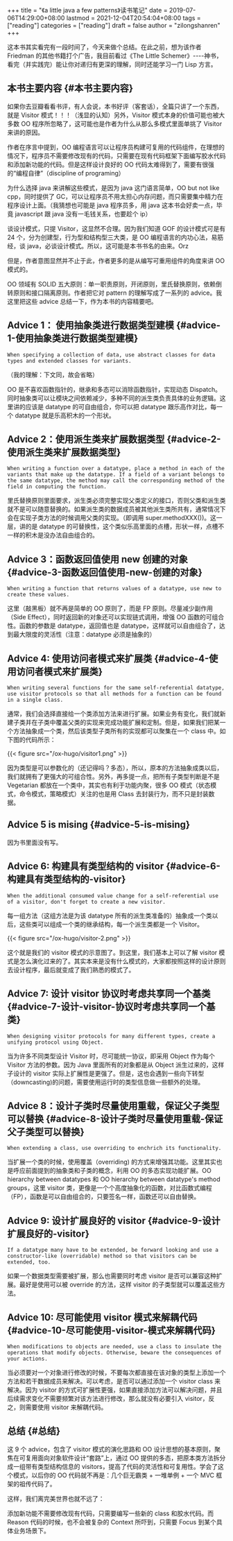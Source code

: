 +++
title = "《a little java a few patterns》读书笔记"
date = 2019-07-06T14:29:00+08:00
lastmod = 2021-12-04T20:54:04+08:00
tags = ["reading"]
categories = ["reading"]
draft = false
author = "zilongshanren"
+++

这本书其实看完有一段时间了，今天来做个总结。在此之前，想为该作者 Friedman 的其他书籍打个广告，我目前看过《The Little Schemer》----神书，看完（并实践完）能让你对递归有更深的理解，同时还能学习一门 Lisp 方言。

<!--more-->


## 本书主要内容 {#本书主要内容}

如果你去豆瓣看看书评，有人会说，本书好评（客套话），全篇只讲了一个东西，就是
Visitor 模式！！！（浅显的认知）另外，Visitor 模式本身的价值可能也被大多数 OO 程序所忽略了，这可能也是作者为什么从那么多模式里面单挑了 Visitor 来讲的原因。

作者在序言中提到，OO 编程语言可以让程序员构建可复用的代码组件，在理想的情况下，程序员不需要修改现有的代码，只需要在现有代码框架下面编写胶水代码和添加新功能的代码。但是这样设计良好的 OO 代码太难得到了，需要有很强的“编程自律”（discipline of
programing）

为什么选择 java 来讲解这些模式，是因为 java 这门语言简单，OO but not like cpp，同时提供了 GC，可以让程序员不用太担心内存问题，而只需要集中精力在程序设计上面。（我猜想也可能是 java 程序员多，用 java 这本书会好卖一点，毕竟 javascript 跟 java 没有一毛钱关系，也要趁个 ip）

谈设计模式，只提 Visitor，这显然不合理。因为我们知道 GOF 的设计模式可是有 24 个，分为创建型，行为型和结构型三大类，是 OO 编程语言的内功心法，易筋经，谈 java，必谈设计模式。所以，这可能是本书书名的由来。Orz

但是，作者意图显然并不止于此，作者更多的是从编写可重用组件的角度来讲 OO 模式的。

OO 领域有 SOLID 五大原则：单一职责原则，开闭原则，里氏替换原则，依赖倒转原则和接口隔离原则。作者把它对 pattern 的理解写成了一系列的 advice。我这里把这些 advice 总结一下，作为本书的内容精要吧。


## Advice 1： 使用抽象类进行数据类型建模 {#advice-1-使用抽象类进行数据类型建模}

`When specifying a collection of data, use abstract classes for data types and
extended classes for variants.`

（我的理解：下文同，故会省略）

OO 是不喜欢函数指针的，继承和多态可以消除函数指针，实现动态 Dispatch。同时抽象类可以让模块之间依赖减少，多种不同的派生类负责具体的业务逻辑。这里讲的应该是
datatype 的可自由组合，你可以把 datatype 跟乐高作对比，每一个 datatype 就是乐高积木的一个形状。


## Advice 2：使用派生类来扩展数据类型 {#advice-2-使用派生类来扩展数据类型}

`When writing a function over a datatype, place a method in each of the variants
that make up the datatype. If a field of a variant belongs to the same datatype,
the method may call the corresponding method of the field in computing the
function.`

里氏替换原则里面要求，派生类必须完整实现父类定义的接口，否则父类和派生类就不是可以随意替换的。如果派生类的数据成员被其他派生类所共有，通常情况下会在实现子类方法的时候调用父类的实现。（即调用 super.methodXXX())。这一层，讲的是 datatype 的可替换性，这个类似乐高里面的点槽，形状一样，点槽不一样的积木是没办法自由组合的。


## Advice 3：函数返回值使用 new 创建的对象 {#advice-3-函数返回值使用-new-创建的对象}

`When writing a function that returns values of a datatype, use new to create
these values.`

这里（敲黑板）就不再是简单的 OO 原则了，而是 FP 原则。尽量减少副作用（Side Effect），同时返回新的对象还可以实现链式调用，增强 OO 函数的可组合性。函数的参数是 datatype，返回值也是 datatype，这样就可以自由组合了，达到最大限度的灵活性（注意：datatype 必须是抽象的）


## Advice 4: 使用访问者模式来扩展类 {#advice-4-使用访问者模式来扩展类}

`When writing several functions for the same self-referential datatype, use
visitor protocols so that all methods for a function can be found in a single
class.`

通常，我们会选择直接给一个类添加方法来进行扩展。如果业务有变化，我们就新建子类并在子类中覆盖父类的实现来完成功能扩展和定制。但是，如果我们把某一个方法抽象成一个类，然后该类型子类所有的实现都可以聚集在一个 class 中。如下图的代码所示：

{{< figure src="/ox-hugo/visitor1.png" >}}

因为类型是可以参数化的（还记得吗？多态），所以，原本的方法抽象成类以后，我们就拥有了更强大的可组合性。另外，再多提一点，把所有子类型判断是不是 Vegetarian 都放在一个类中，其实也有利于功能内聚，很多 OO 模式（状态模式，命令模式，策略模式）关注的也是用 Class 去封装行为，而不只是封装数据。


## Advice 5 is mising {#advice-5-is-mising}

因为书里面没有写。


## Advice 6: 构建具有类型结构的 visitor {#advice-6-构建具有类型结构的-visitor}

`When the additional consumed value change for a self-referential use of a
visitor, don't forget to create a new visitor.`

每一组方法（这组方法是为该 datatype 所有的派生类准备的）抽象成一个类以后，这些类可以组成一个类的继承结构，每一个派生类都是一个 Visitor。

{{< figure src="/ox-hugo/visitor-2.png" >}}

这个就是我们的 visitor 模式的示意图了。到这里，我们基本上可以了解 visitor 模式是怎么演化过来的了。其实本来是没有什么模式的，大家都按照这样的设计原则去设计程序，最后就变成了我们熟悉的模式了。


## Advice 7: 设计 visitor 协议时考虑共享同一个基类 {#advice-7-设计-visitor-协议时考虑共享同一个基类}

`When designing visitor protocols for many different types, create a unifying
protocol using Object.`

当为许多不同类型设计 Visitor 时，尽可能统一协议，即采用 Object 作为每个 Visitor 方法的参数。因为 Java 里面所有的对象都是从 Object 派生过来的，这样子设计的 visitor 实际上扩展性是更强了。但是，这也会遇到一些向下转型（downcasting)的问题，需要使用运行时的类型信息做一些额外的处理。


## Advice 8：设计子类时尽量使用重载，保证父子类型可以替换 {#advice-8-设计子类时尽量使用重载-保证父子类型可以替换}

`When extending a class, use overriding to enchrich its functionality.`

当扩展一个类的时候，使用覆盖（overriding) 的方式来增强其功能。这里其实也是呼应前面提到的抽象类和子类的概念，利用 OO 的多态实现功能扩展。OO hierarchy between
datatypes 和 OO hierarchy between datatype's method groups，这里 visitor 类，更像是一个个高度抽象化的函数，对比函数式编程（FP），函数是可以自由组合的，只要签名一样，函数还可以自由替换。


## Advice 9: 设计扩展良好的 visitor {#advice-9-设计扩展良好的-visitor}

`If a datatype many have to be extended, be forward looking and use a
constructor-like (overridable) method so that visitors can be extended, too.`

如果一个数据类型需要被扩展，那么也需要同时考虑 visitor 是否可以兼容这种扩展。最好是使用可以被 override 的方法，这样 visitor 的子类型就可以覆盖这些方法。


## Advice 10: 尽可能使用 visitor 模式来解耦代码 {#advice-10-尽可能使用-visitor-模式来解耦代码}

`When modifications to objects are needed, use a class to insulate the operations
that modify objects. Otherwise, beware the consequences of your actions.`

当必须要对一个对象进行修改的时候，不要每次都直接在该对象的类型上添加一个方法和若干数据成员来解决。可以考虑，是否可以通过添加一个 visitor class 来解决。因为 visitor
的方式可扩展性更强，如果直接添加方法可以解决问题，并且后续需求变化不需要频繁对该方法进行修改，那么就没有必要引入 visitor，反之，则需要使用 visitor 来解耦代码。


## 总结 {#总结}

这 9 个 advice，包含了 visitor 模式的演化思路和 OO 设计思想的基本原则，聚焦在可复用面向对象软件设计“套路”上，通过 OO 提供的多态，把原本类方法拆分成一组带有类型结构信息的
visitors，提高了代码的灵活性和可复用性。学会了这个模式，以后你的 OO 代码就不再是：几个巨无霸类 + 一堆单例 + 一个 MVC 框架的祖传代码了。

这样，我们离完美世界也就不远了：

添加新功能不需要修改现有代码，只需要编写一些新的 class 和胶水代码。而 Reason 代码的时候，也不会被复杂的 Context 所吓到，只需要 Focus 到某个具体业务场景下。
